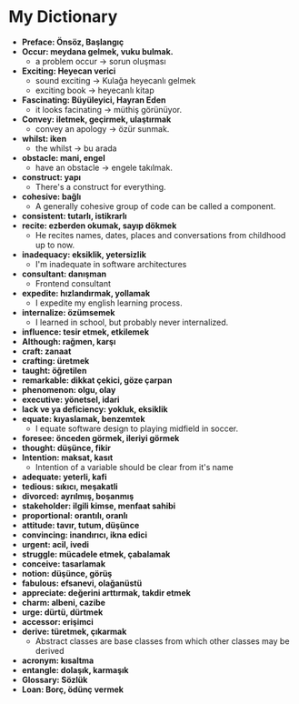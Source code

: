 # My Dictionary

- **Preface: Önsöz, Başlangıç**
- **Occur: meydana gelmek, vuku bulmak.**
  - a problem occur -> sorun oluşması
- **Exciting: Heyecan verici**
  - sound exciting -> Kulağa heyecanlı gelmek
  - exciting book -> heyecanlı kitap
- **Fascinating: Büyüleyici, Hayran Eden**
  - it looks facinating -> müthiş görünüyor.
- **Convey: iletmek, geçirmek, ulaştırmak**
  - convey an apology -> özür sunmak.
- **whilst: iken**
  - the whilst -> bu arada
- **obstacle: mani, engel**
  - have an obstacle -> engele takılmak.
- **construct: yapı**
  - There's a construct for everything.
- **cohesive: bağlı**
  - A generally cohesive group of code can be called a component.
- **consistent: tutarlı, istikrarlı**
- **recite: ezberden okumak, sayıp dökmek**
  - He recites names, dates, places and conversations from childhood up to now.
- **inadequacy: eksiklik, yetersizlik**
  - I'm inadequate in software architectures
- **consultant: danışman**
  - Frontend consultant
- **expedite: hızlandırmak, yollamak**
  - I expedite my english learning process.
- **internalize: özümsemek**
  - I learned in school, but probably never internalized.
- **influence: tesir etmek, etkilemek**
- **Although: rağmen, karşı**
- **craft: zanaat**
- **crafting: üretmek**
- **taught: öğretilen**
- **remarkable: dikkat çekici, göze çarpan**
- **phenomenon: olgu, olay**
- **executive: yönetsel, idari**
- **lack ve ya deficiency: yokluk, eksiklik**
- **equate: kıyaslamak, benzemtek**
  - I equate software design to playing midfield in soccer.
- **foresee: önceden görmek, ileriyi görmek**
- **thought: düşünce, fikir**
- **Intention: maksat, kasıt**
  - Intention of a variable should be clear from it's name
- **adequate: yeterli, kafi**
- **tedious: sıkıcı, meşakatli**
- **divorced: ayrılmış, boşanmış**
- **stakeholder: ilgili kimse, menfaat sahibi**
- **proportional: orantılı, oranlı**
- **attitude: tavır, tutum, düşünce**
- **convincing: inandırıcı, ikna edici**
- **urgent: acil, ivedi**
- **struggle: mücadele etmek, çabalamak**
- **conceive: tasarlamak**
- **notion: düşünce, görüş**
- **fabulous: efsanevi, olağanüstü**
- **appreciate: değerini arttırmak, takdir etmek**
- **charm: albeni, cazibe**
- **urge: dürtü, dürtmek**
- **accessor: erişimci**
- **derive: türetmek, çıkarmak**
  - Abstract classes are base classes from which other classes may be derived
- **acronym: kısaltma**
- **entangle: dolaşık, karmaşık**
- **Glossary: Sözlük**
- **Loan: Borç, ödünç vermek**
